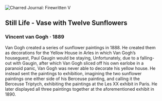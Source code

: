 <div class="artwork-of-the-day">
  <div class="container">
    <div class="img-wrapper">
      <img
        src="https://uploads8.wikiart.org/images/vincent-van-gogh/still-life-vase-with-twelve-sunflowers.jpg!Large.jpg"
        alt="Charred Journal: Firewritten V" />
    </div>
    <div class="artwork-detail">
      <div class="artwork-origin"> 
        <h2 class="artwork-name">Still Life - Vase with Twelve Sunflowers</h2>
        <h3 class="artist">
          Vincent van Gogh
                    ·  1889
        </h3>
      </div>
      <p class="description">
        <span class="artwork-description-text ng-binding" ng-bind-html="viewModel.ArtworkOfTheDay.Description | unsafe">Van Gogh created a series of sunflower paintings in 1888. He created them as decorations for the Yellow House in Arles in which Van Gogh’s houseguest, Paul Gaugin would be staying, Unfortunately, due to a falling-out with Gaugin, after which Van Gogh sliced off his own earlobe in a paranoid panic, Van Gogh was never able to decorate his yellow house. He instead sent the paintings to exhibition, imagining the two sunflower paintings one either side of his Berceuse painting, and calling it the Berceuse Triptych, exhibiting the paintings at the Les XX exhibit in Paris. He later displayed all three paintings together at the aforementioned exhibit in 1890. </span>
                        <div class="text-shadow-container" ng-show="showShadow" style=""></div>
      </p>
    </div>
  </div>

</div>

